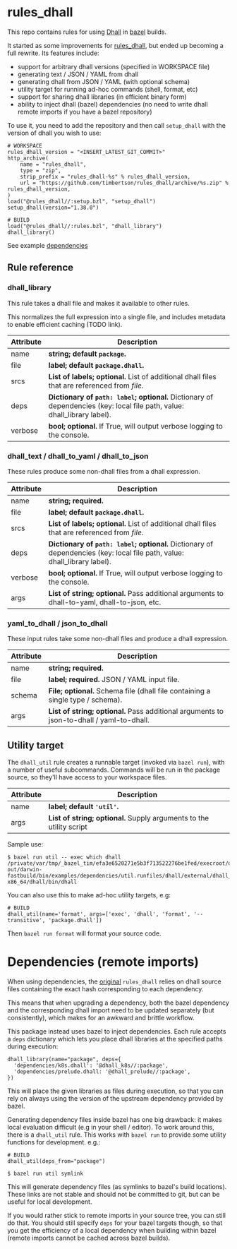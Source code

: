 # rules_dhall

This repo contains rules for using [Dhall](https://dhall-lang.org) in [bazel](https://bazel.build/) builds.

It started as some improvements for [rules_dhall][original], but ended up becoming a full rewrite. Its features include:

 - support for arbitrary dhall versions (specified in WORKSPACE file)
 - generating text / JSON / YAML from dhall
 - generating dhall from JSON / YAML (with optional schema)
 - utility target for running ad-hoc commands (shell, format, etc)
 - support for sharing dhall libraries (in efficient binary form)
 - ability to inject dhall (bazel) dependencies (no need to write dhall remote imports if you have a bazel repository)

To use it, you need to add the repository and then call `setup_dhall` with the version of dhall you wish to use:

```
# WORKSPACE
rules_dhall_version = "<INSERT_LATEST_GIT_COMMIT>"
http_archive(
    name = "rules_dhall",
    type = "zip",
    strip_prefix = "rules_dhall-%s" % rules_dhall_version,
    url = "https://github.com/timbertson/rules_dhall/archive/%s.zip" % rules_dhall_version,
)
load("@rules_dhall//:setup.bzl", "setup_dhall")
setup_dhall(version="1.38.0")
```

```
# BUILD
load("@rules_dhall//:rules.bzl", "dhall_library")
dhall_library()
```

See example [dependencies](/examples/dependencies)

## Rule reference
### dhall_library
This rule takes a dhall file and makes it available to other rules.

This normalizes the full expression into a single file, and includes metadata to enable efficient caching (TODO link).

Attribute  | Description |
---------- |  ---- |
name       | __string; default `package`.__
file | __label; default `package.dhall`.__
srcs       | __List of labels; optional.__ List of additional dhall files that are referenced from *file*.
deps       | __Dictionary of `path: label`; optional.__ Dictionary of dependencies (key: local file path, value: dhall_library label).
verbose    | __bool; optional.__  If True, will output verbose logging to the console.

### dhall_text / dhall_to_yaml / dhall_to_json

These rules produce some non-dhall files from a dhall expression.

Attribute | Description |
----------| -----------| 
name       | __string; required.__
file | __label; default `package.dhall`.__
srcs       | __List of labels; optional.__ List of additional dhall files that are referenced from *file*.
deps       | __Dictionary of `path: label`; optional.__ Dictionary of dependencies (key: local file path, value: dhall_library label).
verbose   | __bool; optional.__  If True, will output verbose logging to the console.
args      | __List of string; optional.__ Pass additional arguments to dhall-to-yaml, dhall-to-json, etc.

### yaml_to_dhall / json_to_dhall

These input rules take some non-dhall files and produce a dhall expression.

Attribute | Description |
----------| -----------| 
name       | __string; required.__
file | __label; required.__ JSON / YAML input file.
schema       | __File; optional.__ Schema file (dhall file containing a single type / schema).
args      | __List of string; optional.__ Pass additional arguments to json-to-dhall / yaml-to-dhall.

## Utility target

The `dhall_util` rule creates a runnable target (invoked via `bazel run`), with a number of useful subcommands. Commands will be run in the package source, so they'll have access to your workspace files.

Attribute | Description |
----------| -----------|
name | __label; default `'util'`.__
args      | __List of string; optional.__ Supply arguments to the utility script

Sample use:

```
$ bazel run util -- exec which dhall
/private/var/tmp/_bazel_tim/efa3e6520271e5b3f713522276be1fed/execroot/dhall/bazel-out/darwin-fastbuild/bin/examples/dependencies/util.runfiles/dhall/external/dhall_toolchain_macos-x86_64/dhall/bin/dhall
```

You can also use this to make ad-hoc utility targets, e.g:

```
# BUILD
dhall_util(name='format', args=['exec', 'dhall', 'format', '--transitive', 'package.dhall'])
```

Then `bazel run format` will format your source code.

# Dependencies (remote imports)

When using dependencies, the [original][original] `rules_dhall` relies on dhall source files containing the exact hash corresponding to each dependency.

This means that when upgrading a dependency, both the bazel dependency and the corresponding dhall import need to be updated separately (but consistently), which makes for an awkward and brittle workflow.

This package instead uses bazel to inject dependencies. Each rule accepts a `deps` dictionary which lets you place dhall libraries at the specified paths during execution:

```
dhall_library(name="package", deps={
  'dependencies/k8s.dhall': '@dhall_k8s//:package',
  'dependencies/prelude.dhall: '@dhall_prelude//:package',
})
```

This will place the given libraries as files during execution, so that you can rely on always using the version of the upstream dependency provided by bazel.

Generating dependency files inside bazel has one big drawback: it makes local evaluation difficult (e.g in your shell / editor). To work around this, there is a `dhall_util` rule. This works with `bazel run` to provide some utility functions for development. e.g.:

```
# BUILD
dhall_util(deps_from="package")
```

```
$ bazel run util symlink
```

This will generate dependency files (as symlinks to bazel's build locations). These links are not stable and should not be committed to git, but can be useful for local development.

If you would rather stick to remote imports in your source tree, you can still do that. You should still specify `deps` for your bazel targets though, so that you get the efficiency of a local dependency when building within bazel (remote imports cannot be cached across bazel builds).

[original]: https://github.com/humphrej/rules_dhall

